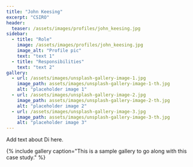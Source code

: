 ```yaml
---
title: "John Keesing"
excerpt: "CSIRO"
header:
  teaser: /assets/images/profiles/john_keesing.jpg
sidebar:
  - title: "Role"
    image: /assets/images/profiles/john_keesing.jpg
    image_alt: "Profile pic"
    text: "text 1"
  - title: "Responsibilities"
    text: "text 2"
gallery:
  - url: /assets/images/unsplash-gallery-image-1.jpg
    image_path: assets/images/unsplash-gallery-image-1-th.jpg
    alt: "placeholder image 1"
  - url: /assets/images/unsplash-gallery-image-2.jpg
    image_path: assets/images/unsplash-gallery-image-2-th.jpg
    alt: "placeholder image 2"
  - url: /assets/images/unsplash-gallery-image-3.jpg
    image_path: assets/images/unsplash-gallery-image-3-th.jpg
    alt: "placeholder image 3"
---
```


Add text about Di here.

{% include gallery caption="This is a sample gallery to go along with this case study." %}
